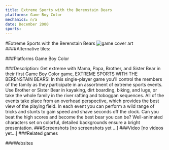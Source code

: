 ```yaml
---
title: Extreme Sports with the Berenstain Bears
platforms: Game Boy Color
mechanics: n/a
date: December 2000
sports: 
---
```

#Extreme Sports with the Berenstain Bears
![game cover art](//images.igdb.com/igdb/image/upload/t_cover_big/vf5avgldle3gqzmf7ivp.jpg "Logo Title Text 1")
####Alternative tiles:

###Platforms
Game Boy Color

###Description:
Get extreme with Mama, Papa, Brother, and Sister Bear in their first Game Boy Color game, EXTREME SPORTS WITH THE BERENSTAIN BEARS! In this single-player game you'll control the members of the family as they participate in an assortment of extreme sports events. Use Brother or Sister Bear in kayaking, dirt boarding, biking, and luge, or take the whole family in the river rafting and toboggan sequences. All of the events take place from an overhead perspective, which provides the best view of the playing field. In each event you can perform a wild range of tricks and stunts to gain speed and shave seconds off the clock. Can you beat the high scores and become the best bear you can be? Well-animated characters set on colorful, detailed backgrounds ensure a bright presentation.
###Screenshots
[no screenshots yet ...]
###Video
[no videos yet...]
###Related games

###Websites

